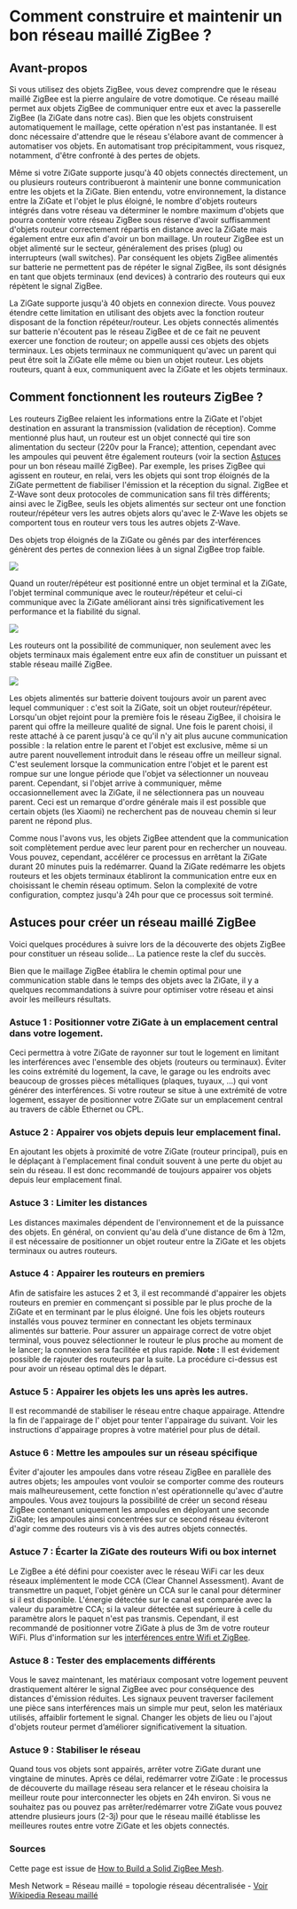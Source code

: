 # Comment construire et maintenir un bon réseau maillé ZigBee ?

## Avant-propos

Si vous utilisez des objets ZigBee, vous devez comprendre que le réseau maillé ZigBee est la pierre angulaire de votre domotique.
Ce réseau maillé permet aux objets ZigBee de communiquer entre eux et avec la passerelle ZigBee (la ZiGate dans notre cas). Bien que les objets construisent automatiquement le maillage, cette opération n'est pas instantanée. Il est donc nécessaire d'attendre que le réseau s'élabore avant de commencer à automatiser vos objets.
En automatisant trop précipitamment, vous risquez, notamment, d'être confronté à des pertes de objets.

Même si votre ZiGate supporte jusqu'à 40 objets connectés directement, un ou plusieurs routeurs contribueront à maintenir une bonne communication entre les objets et la ZiGate. Bien entendu, votre environnement, la distance entre la ZiGate et l'objet le plus éloigné, le nombre d'objets routeurs intégrés dans votre réseau va déterminer le nombre maximum d'objets que pourra contenir votre réseau ZigBee sous réserve d'avoir suffisamment d'objets routeur correctement répartis en distance avec la ZiGate mais également entre eux afin d'avoir un bon maillage.
Un routeur ZigBee est un objet alimenté sur le secteur, généralement des prises (plug) ou interrupteurs (wall switches). Par conséquent les objets ZigBee alimentés sur batterie ne permettent pas de répéter le signal ZigBee, ils sont désignés en tant que objets terminaux (end devices) à contrario des routeurs qui eux répètent le signal ZigBee.

La ZiGate supporte jusqu'à 40 objets en connexion directe. Vous pouvez étendre cette limitation en utilisant des objets avec la fonction routeur disposant de la fonction répéteur/routeur.
Les objets connectés alimentés sur batterie n'écoutent pas le réseau ZigBee et de ce fait ne peuvent exercer une fonction de routeur; on appelle aussi ces objets des objets terminaux.
Les objets terminaux ne communiquent qu'avec un parent qui peut être soit la ZiGate elle même ou bien un objet routeur. Les objets routeurs, quant à eux, communiquent avec la ZiGate et les objets terminaux.


## Comment fonctionnent les routeurs ZigBee ?

Les routeurs ZigBee relaient les informations entre la ZiGate et l'objet destination en assurant la transmission (validation de réception).
Comme mentionné plus haut, un routeur est un objet connecté qui tire son alimentation du secteur (220v pour la France); attention, cependant avec les ampoules qui peuvent être également routeurs (voir la section [Astuces](#astuces-pour-créer-un-réseau-maillé-ZigBee) pour un bon réseau maillé ZigBee). Par exemple, les prises ZigBee qui agissent en routeur, en relai, vers les objets qui sont trop éloignés de la ZiGate permettent de fiabiliser l'émission et la réception du signal.
ZigBee et Z-Wave sont deux protocoles de communication sans fil très différents; ainsi avec le ZigBee, seuls les objets alimentés sur secteur ont une fonction routeur/répéteur vers les autres objets alors qu'avec le Z-Wave les objets se comportent tous en routeur vers tous les autres objets Z-Wave.

Des objets trop éloignés de la ZiGate ou gênés par des interférences génèrent des pertes de connexion liées à un signal ZigBee trop faible.

![](./Images/ZiGateDirectLink.png)

Quand un router/répéteur est positionné entre un objet terminal et la ZiGate, l'objet terminal communique avec le routeur/répéteur et celui-ci communique avec la ZiGate améliorant ainsi très significativement les performance et la fiabilité du signal.

![](./Images/ZiGateMeshNetwork.png)

Les routeurs ont la possibilité de communiquer, non seulement avec les objets terminaux mais également entre eux afin de constituer un puissant et stable réseau maillé ZigBee.

![](./Images/ZiGateMeshNwk_MultiRouteur.png)

Les objets alimentés sur batterie doivent toujours avoir un parent avec lequel communiquer : c'est soit la ZiGate, soit un objet routeur/répéteur. Lorsqu'un objet rejoint pour la première fois le réseau ZigBee, il choisira le parent qui offre la meilleure qualité de signal. Une fois le parent choisi, il reste attaché à ce parent jusqu'à ce qu'il n'y ait plus aucune communication possible : la relation entre le parent et l'objet est exclusive, même si un autre parent nouvellement introduit dans le réseau offre un meilleur signal. C'est seulement lorsque la communication entre l'objet et le parent est rompue sur une longue période que l'objet va sélectionner un nouveau parent. Cependant, si l'objet arrive à communiquer, même occasionnellement avec la ZiGate, il ne sélectionnera pas un nouveau parent.
Ceci est un remarque d'ordre générale mais il est possible que certain objets (les Xiaomi) ne recherchent pas de nouveau chemin si leur parent ne répond plus.

Comme nous l'avons vus, les objets ZigBee attendent que la communication soit complètement perdue avec leur parent pour en rechercher un nouveau. Vous pouvez, cependant, accélérer ce processus en arrêtant la ZiGate durant 20 minutes puis la redémarrer. Quand la ZiGate redémarre les objets routeurs et les objets terminaux établiront la communication entre eux en choisissant le chemin réseau optimum. Selon la complexité de votre configuration, comptez jusqu'à 24h pour que ce processus soit terminé.


## Astuces pour créer un réseau maillé ZigBee

Voici quelques procédures à suivre lors de la découverte des objets ZigBee pour constituer un réseau solide... La patience reste la clef du succès.

Bien que le maillage ZigBee établira le chemin optimal pour une communication stable dans le temps des objets avec la ZiGate, il y a quelques recommandations à suivre pour optimiser votre réseau et ainsi avoir les meilleurs résultats.

### Astuce 1 : Positionner votre ZiGate à un emplacement central dans votre logement.

Ceci permettra à votre ZiGate de rayonner sur tout le logement en limitant les interférences avec l'ensemble des objets (routeurs ou terminaux). Éviter les coins extrémité du logement, la cave, le garage ou les endroits avec beaucoup de grosses pièces métalliques (plaques, tuyaux, ...) qui vont générer des interférences.
Si votre routeur se situe à une extrémité de votre logement, essayer de positionner votre ZiGate sur un emplacement central au travers de câble Ethernet ou CPL.

### Astuce 2 : Appairer vos objets depuis leur emplacement final.

En ajoutant les objets à proximité de votre ZiGate (routeur principal), puis en le déplaçant à l'emplacement final conduit souvent à une perte du objet au sein du réseau. Il est donc recommandé de toujours appairer vos objets depuis leur emplacement final.

### Astuce 3 : Limiter les distances

Les distances maximales dépendent de l'environnement et de la puissance des objets. En général, on convient qu'au delà d'une distance de 6m à 12m, il est nécessaire de positionner un objet routeur entre la ZiGate et les objets terminaux ou autres routeurs.

### Astuce 4 : Appairer les routeurs en premiers

Afin de satisfaire les astuces 2 et 3, il est recommandé d'appairer les objets routeurs en premier en commençant si possible par le plus proche de la ZiGate et en terminant par le plus éloigné.
Une fois les objets routeurs installés vous pouvez terminer en connectant les objets terminaux alimentés sur batterie. Pour assurer un appairage correct de votre objet terminal, vous pouvez sélectionner le routeur le plus proche au moment de le lancer; la connexion sera facilitée et plus rapide.
**Note :**  Il est évidement possible de rajouter des routeurs par la suite. La procédure ci-dessus est pour avoir un réseau optimal dès le départ.

### Astuce 5 : Appairer les objets les uns après les autres.

Il est recommandé de stabiliser le réseau entre chaque appairage. Attendre la fin de l'appairage de l' objet pour tenter l'appairage du suivant. Voir les instructions d'appairage propres à votre matériel pour plus de détail.

### Astuce 6 : Mettre les ampoules sur un réseau spécifique

Éviter d'ajouter les ampoules dans votre réseau ZigBee en parallèle des autres objets; les ampoules vont vouloir se comporter comme des routeurs mais malheureusement, cette fonction n'est opérationnelle qu'avec d'autre ampoules. Vous avez toujours la possibilité de créer un second réseau ZigBee contenant uniquement les ampoules en déployant une seconde ZiGate; les ampoules ainsi concentrées sur ce second réseau éviteront d'agir comme des routeurs vis à vis des autres objets connectés.

### Astuce 7 : Écarter la ZiGate des routeurs Wifi ou box internet

Le ZigBee a été défini pour coexister avec le réseau WiFi car les deux réseaux implémentent le mode CCA (Clear Channel Assessment). Avant de transmettre un paquet, l'objet génère un CCA sur le canal pour déterminer si il est disponible. L'énergie détectée sur le canal est comparée avec la valeur du paramètre CCA; si la valeur détectée est supérieure à celle du paramètre alors le paquet n'est pas transmis. Cependant, il est recommandé de positionner votre ZiGate à plus de 3m de votre routeur WiFi. Plus d'information sur les [interférences entre Wifi et ZigBee](Info_ZigBee-et-Wifi.md).

### Astuce 8 : Tester des emplacements différents

Vous le savez maintenant, les matériaux composant votre logement peuvent drastiquement altérer le signal ZigBee avec pour conséquence des distances d'émission réduites. Les signaux peuvent traverser facilement une pièce sans interférences mais un simple mur peut, selon les matériaux utilisés, affaiblir fortement le signal. Changer les objets de lieu ou l'ajout d'objets routeur permet d’améliorer significativement la situation.

### Astuce 9 : Stabiliser le réseau

Quand tous vos objets sont appairés, arrêter votre ZiGate durant une vingtaine de minutes. Après ce délai, redémarrer votre ZiGate : le processus de découverte du maillage réseau sera relancer et le réseau choisira la meilleur route pour interconnecter les objets en 24h environ. Si vous ne souhaitez pas ou pouvez pas arrêter/redémarrer votre ZiGate vous pouvez attendre plusieurs jours (2-3j) pour que le réseau maillé établisse les meilleures routes entre votre ZiGate et les objets connectés.


### Sources

Cette page est issue de [How to Build a Solid ZigBee Mesh](https://docs.hubitat.com/index.php?title=How_to_Build_a_Solid_ZigBee_Mesh).

Mesh Network = Réseau maillé = topologie réseau décentralisée - [Voir Wikipedia Reseau maillé](https://fr.wikipedia.org/wiki/Topologie_mesh)

